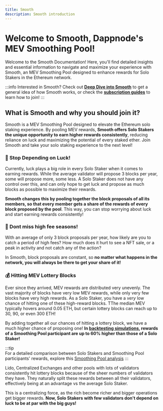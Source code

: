 ```yaml
---
title: Smooth
description: Smooth introduction
---
```


# Welcome to Smooth, Dappnode's MEV Smoothing Pool!

Welcome to the Smooth Documentation! Here, you'll find detailed insights and essential information to navigate and maximize your experience with Smooth, an MEV Smoothing Pool designed to enhance rewards for Solo Stakers in the Ethereum network. 

:::info
Interested in Smooth? Check out **[Deep Dive into Smooth](/docs/smooth/deep-dive-into-smooth/overview.md)** to get a general idea of how Smooth works, or check the **[subscription guides](/docs/smooth/subscribe-to-smooth/overview.md)** to learn how to join!
:::
## What is Smooth and why you should join it?

Smooth is a MEV Smoothing Pool designed to elevate the Ethereum solo staking experience. By pooling MEV rewards, **Smooth offers Solo Stakers the unique opportunity to earn higher rewards consistently**, reducing reliance on luck and maximizing the potential of every staked ether. Join Smooth and take your solo staking experience to the next level!

### :slot_machine: Stop Depending on Luck!
Currently, luck plays a big role in every Solo Staker when it comes to earning rewards. While the average validator will propose 3 blocks per year, some will propose more, some less. A Solo Staker does not have any control over this, and can only hope to get luck and propose as much blocks as possible to maximize their rewards. 

**Smooth changes this by pooling together the block proposals of all its members, so that every member gets a share of the rewards of every block proposed by the pool**. This way, you can stop worrying about luck and start earning rewards consistently! 

### :rocket: Dont miss high fee seasons!

With an average of only 3 block proposals per year, how likely are you to catch a period of high fees? How much does it hurt to see a NFT sale, or a peak in activity and not catch any of the action? 

In Smooth, block proposals are constant, so **no matter what happens in the network, you will always be there to get your share of it!**

### :moneybag: Hitting MEV Lottery Blocks
Ever since they arrived, MEV rewards are distributed very unevenly. The vast majority of blocks have very low MEV rewards, while only very few blocks have very high rewards. As a Solo Staker, you have a _very_ low chance of hitting one of these high-reward blocks. TThe median MEV typically hovers around 0.05 ETH, but certain lottery blocks can reach up to 30, 90, or even 300 ETH!

By adding together all our chances of hitting a lottery block, we have a much higher chance of proposing one! **In [backtesting simulations](https://github.com/htimsk/SPanalysis), rewards of a Smoothing Pool participant are up to 60% higher than those of a Solo Staker!** 

:::tip  
For a detailed comparison between Solo Stakers and Smoothing Pool participants' rewards, explore this [Smoothing Pool analysis](https://github.com/htimsk/SPanalysis)
:::

Lido, Centralized Exchanges and other pools with lots of validators consistently hit lottery blocks because of the sheer numbers of validators they have. They naturally split these rewards between all their validators, effectively being at an advantage vs the average Solo Staker.

This is a centralizing force, as the rich become richer and bigger operations get bigger rewards. **Now, Solo Stakers with few validators don't depend on luck to be at par with the big guys!**



